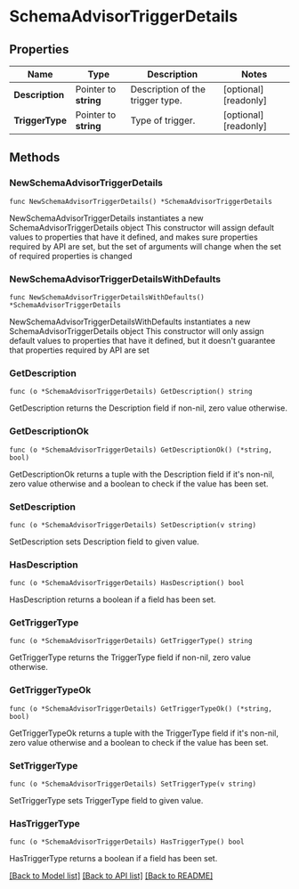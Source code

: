 # SchemaAdvisorTriggerDetails

## Properties

Name | Type | Description | Notes
------------ | ------------- | ------------- | -------------
**Description** | Pointer to **string** | Description of the trigger type. | [optional] [readonly] 
**TriggerType** | Pointer to **string** | Type of trigger. | [optional] [readonly] 

## Methods

### NewSchemaAdvisorTriggerDetails

`func NewSchemaAdvisorTriggerDetails() *SchemaAdvisorTriggerDetails`

NewSchemaAdvisorTriggerDetails instantiates a new SchemaAdvisorTriggerDetails object
This constructor will assign default values to properties that have it defined,
and makes sure properties required by API are set, but the set of arguments
will change when the set of required properties is changed

### NewSchemaAdvisorTriggerDetailsWithDefaults

`func NewSchemaAdvisorTriggerDetailsWithDefaults() *SchemaAdvisorTriggerDetails`

NewSchemaAdvisorTriggerDetailsWithDefaults instantiates a new SchemaAdvisorTriggerDetails object
This constructor will only assign default values to properties that have it defined,
but it doesn't guarantee that properties required by API are set

### GetDescription

`func (o *SchemaAdvisorTriggerDetails) GetDescription() string`

GetDescription returns the Description field if non-nil, zero value otherwise.

### GetDescriptionOk

`func (o *SchemaAdvisorTriggerDetails) GetDescriptionOk() (*string, bool)`

GetDescriptionOk returns a tuple with the Description field if it's non-nil, zero value otherwise
and a boolean to check if the value has been set.

### SetDescription

`func (o *SchemaAdvisorTriggerDetails) SetDescription(v string)`

SetDescription sets Description field to given value.

### HasDescription

`func (o *SchemaAdvisorTriggerDetails) HasDescription() bool`

HasDescription returns a boolean if a field has been set.
### GetTriggerType

`func (o *SchemaAdvisorTriggerDetails) GetTriggerType() string`

GetTriggerType returns the TriggerType field if non-nil, zero value otherwise.

### GetTriggerTypeOk

`func (o *SchemaAdvisorTriggerDetails) GetTriggerTypeOk() (*string, bool)`

GetTriggerTypeOk returns a tuple with the TriggerType field if it's non-nil, zero value otherwise
and a boolean to check if the value has been set.

### SetTriggerType

`func (o *SchemaAdvisorTriggerDetails) SetTriggerType(v string)`

SetTriggerType sets TriggerType field to given value.

### HasTriggerType

`func (o *SchemaAdvisorTriggerDetails) HasTriggerType() bool`

HasTriggerType returns a boolean if a field has been set.

[[Back to Model list]](../README.md#documentation-for-models) [[Back to API list]](../README.md#documentation-for-api-endpoints) [[Back to README]](../README.md)



